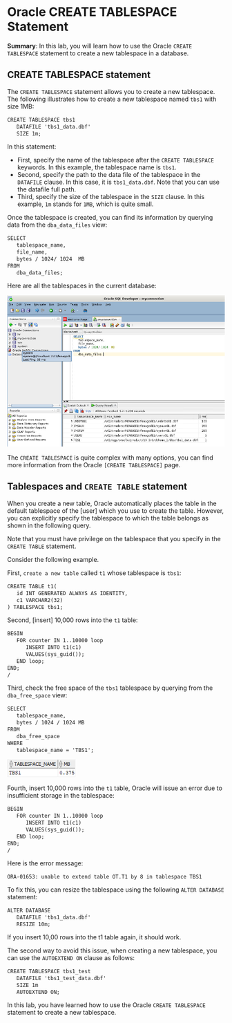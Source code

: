 # Oracle CREATE TABLESPACE Statement

**Summary**: In this lab, you will learn how to use the Oracle `CREATE TABLESPACE` statement to create a new tablespace in a database.

CREATE TABLESPACE statement
---------------------------

The `CREATE TABLESPACE` statement allows you to create a new tablespace. The following illustrates how to create a new tablespace named `tbs1` with size 1MB:

```
CREATE TABLESPACE tbs1 
   DATAFILE 'tbs1_data.dbf' 
   SIZE 1m;
```


In this statement:

*   First, specify the name of the tablespace after the `CREATE TABLESPACE` keywords. In this example, the tablespace name is `tbs1`.
*   Second, specify the path to the data file of the tablespace in the `DATAFILE` clause. In this case, it is `tbs1_data.dbf`. Note that you can use the datafile full path.
*   Third, specify the size of the tablespace in the `SIZE` clause. In this example, `1m` stands for `1MB`, which is quite small.

Once the tablespace is created, you can find its information by querying data from the `dba_data_files` view:

```
SELECT 
   tablespace_name, 
   file_name, 
   bytes / 1024/ 1024  MB
FROM
   dba_data_files;

```


Here are all the tablespaces in the current database:

![create tablespace - query tablespaces](./images/create-tablespace-query-tablespaces.png)

The `CREATE TABLESPACE` is quite complex with many options, you can find more information from the Oracle `[CREATE TABLESPACE]` page.

Tablespaces and `CREATE TABLE` statement
----------------------------------------

When you create a new table, Oracle automatically places the table in the default tablespace of the [user] which you use to create the table. However, you can explicitly specify the tablespace to which the table belongs as shown in the following query.

Note that you must have privilege on the tablespace that you specify in the `CREATE TABLE` statement.

Consider the following example.

First, `create a new table` called `t1` whose tablespace is `tbs1`:

```
CREATE TABLE t1(
   id INT GENERATED ALWAYS AS IDENTITY, 
   c1 VARCHAR2(32)
) TABLESPACE tbs1;
```


Second, [insert] 10,000 rows into the `t1` table:

```
BEGIN
   FOR counter IN 1..10000 loop
      INSERT INTO t1(c1)
      VALUES(sys_guid());
   END loop;
END;
/

```


Third, check the free space of the `tbs1` tablespace by querying from the `dba_free_space` view:

```
SELECT 
   tablespace_name, 
   bytes / 1024 / 1024 MB
FROM 
   dba_free_space
WHERE 
   tablespace_name = 'TBS1';

```


![create tablespace - check free space](./images/create-tablespace-check-free-space.png)

Fourth, insert 10,000 rows into the `t1` table, Oracle will issue an error due to insufficient storage in the tablespace:

```
BEGIN
   FOR counter IN 1..10000 loop
      INSERT INTO t1(c1)
      VALUES(sys_guid());
   END loop;
END;
/
```


Here is the error message:

```
ORA-01653: unable to extend table OT.T1 by 8 in tablespace TBS1
```


To fix this, you can resize the tablespace using the following `ALTER DATABASE` statement:

```
ALTER DATABASE
   DATAFILE 'tbs1_data.dbf' 
   RESIZE 10m;
```


If you insert 10,00 rows into the t1 table again, it should work.

The second way to avoid this issue, when creating a new tablespace, you can use the `AUTOEXTEND ON` clause as follows:

```
CREATE TABLESPACE tbs1_test
   DATAFILE 'tbs1_test_data.dbf'
   SIZE 1m
   AUTOEXTEND ON;
```


In this lab, you have learned how to use the Oracle `CREATE TABLESPACE` statement to create a new tablespace.
